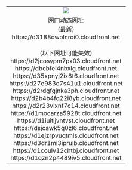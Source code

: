 ﻿<table>
  <tr></tr>
  <tr><td colspan=2 align=center><img src="https://d3188owolnroi0.cloudfront.net/Up/oGate.jpg" /></td></tr>
  <tr><td colspan=2 align=center>网门动态网址<br/>(最新)
<br>https://d3188owolnroi0.cloudfront.net
<br/><br/>(以下网址可能失效)
<br>https://d2jcosypm7px03.cloudfront.net
<br>https://dbcbfel4nbxlg.cloudfront.net
<br>https://d35xpnyj2ix8t6.cloudfront.net
<br>https://d27e983c7s41u1.cloudfront.net
<br>https://d2rdgfgjnka3ph.cloudfront.net
<br>https://d2b4b4fq22i8yb.cloudfront.net
<br>https://d2r23vlxnf7c14.cloudfront.net
<br>https://d1mocarza5928t.cloudfront.net
<br>https://d1iuitljvntvst.cloudfront.net
<br>https://dsjcawk5q0zl6.cloudfront.net
<br>https://d1ejzrpvuqtmls.cloudfront.net
<br>https://d3dr1mi3iprulb.cloudfront.net
<br>https://d1coulv12chtbj.cloudfront.net
<br>https://d1qzn2p4489iv5.cloudfront.net
    </td>
  </tr>
</table>
